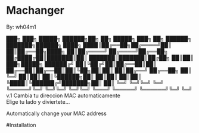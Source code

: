 # Machanger

By: wh04m1

 ███╗   ███╗ █████╗  ██████╗██╗  ██╗ █████╗ ███╗   ██╗ ██████╗ ███████╗██████╗ 
████╗ ████║██╔══██╗██╔════╝██║  ██║██╔══██╗████╗  ██║██╔════╝ ██╔════╝██╔══██╗
██╔████╔██║███████║██║     ███████║███████║██╔██╗ ██║██║  ███╗█████╗  ██████╔╝
██║╚██╔╝██║██╔══██║██║     ██╔══██║██╔══██║██║╚██╗██║██║   ██║██╔══╝  ██╔══██╗
██║ ╚═╝ ██║██║  ██║╚██████╗██║  ██║██║  ██║██║ ╚████║╚██████╔╝███████╗██║  ██║
╚═╝     ╚═╝╚═╝  ╚═╝ ╚═════╝╚═╝  ╚═╝╚═╝  ╚═╝╚═╝  ╚═══╝ ╚═════╝ ╚══════╝╚═╝  ╚═╝ v.1 
                      Cambia tu direccion MAC automaticamente                                                
                           Elige tu lado y diviertete...     

Automatically change your MAC address

#Installation
